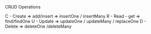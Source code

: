 CRUD Operations

C - Create => add/insert
=> insertOne / insertMany
R - Read - get
=> find/findOne
U - Update
=> updateOne / updateMany / replaceOne
D - Delete
=> deleteOne /deleteMany
